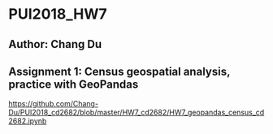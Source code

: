 # PUI2018_HW7
## Author: Chang Du

## Assignment 1: Census geospatial analysis, practice with GeoPandas

https://github.com/Chang-Du/PUI2018_cd2682/blob/master/HW7_cd2682/HW7_geopandas_census_cd2682.ipynb